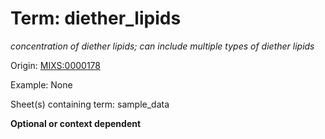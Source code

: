 # Term: diether_lipids

*concentration of diether lipids; can include multiple types of diether lipids*

Origin: [MIXS:0000178](https://w3id.org/mixs/0000178)

Example: None

Sheet(s) containing term: sample_data

**Optional or context dependent**